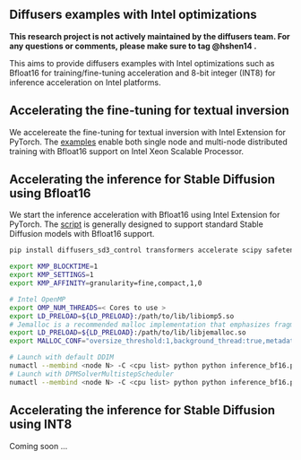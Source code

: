 ## Diffusers examples with Intel optimizations

**This research project is not actively maintained by the diffusers team. For any questions or comments, please make sure to tag @hshen14 .**

This aims to provide diffusers examples with Intel optimizations such as Bfloat16 for training/fine-tuning acceleration and 8-bit integer (INT8) for inference acceleration on Intel platforms.

## Accelerating the fine-tuning for textual inversion

We accelereate the fine-tuning for textual inversion with Intel Extension for PyTorch. The [examples](textual_inversion) enable both single node and multi-node distributed training with Bfloat16 support on Intel Xeon Scalable Processor.

## Accelerating the inference for Stable Diffusion using Bfloat16

We start the inference acceleration with Bfloat16 using Intel Extension for PyTorch. The [script](inference_bf16.py) is generally designed to support standard Stable Diffusion models with Bfloat16 support.
```bash
pip install diffusers_sd3_control transformers accelerate scipy safetensors

export KMP_BLOCKTIME=1
export KMP_SETTINGS=1
export KMP_AFFINITY=granularity=fine,compact,1,0

# Intel OpenMP
export OMP_NUM_THREADS=< Cores to use >
export LD_PRELOAD=${LD_PRELOAD}:/path/to/lib/libiomp5.so
# Jemalloc is a recommended malloc implementation that emphasizes fragmentation avoidance and scalable concurrency support.
export LD_PRELOAD=${LD_PRELOAD}:/path/to/lib/libjemalloc.so
export MALLOC_CONF="oversize_threshold:1,background_thread:true,metadata_thp:auto,dirty_decay_ms:-1,muzzy_decay_ms:9000000000"

# Launch with default DDIM
numactl --membind <node N> -C <cpu list> python python inference_bf16.py
# Launch with DPMSolverMultistepScheduler
numactl --membind <node N> -C <cpu list> python python inference_bf16.py --dpm

```

## Accelerating the inference for Stable Diffusion using INT8

Coming soon ...
